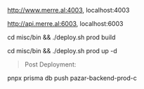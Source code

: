 http://www.merre.al:4003, localhost:4003

http://api.merre.al:6003, localhost:6003

cd misc/bin && ./deploy.sh prod build

cd misc/bin && ./deploy.sh prod up -d

> Post Deployment:

pnpx prisma db push
pazar-backend-prod-c
